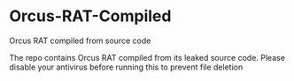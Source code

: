 # Orcus-RAT-Compiled
Orcus RAT compiled from source code


The repo contains Orcus RAT compiled from its leaked source code.
Please disable your antivirus before running this to prevent file deletion
